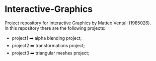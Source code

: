# Interactive-Graphics
Project repository for Interactive Graphics by Matteo Ventali (1985026).\
In this repository there are the following projects:
- project1 :arrow_right: alpha blending project;
- project2 :arrow_right: transformations project;
- project3 :arrow_right: triangular meshes project;

